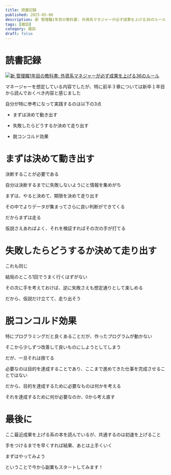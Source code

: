 ```yaml
---
title: 読書記録
published: 2025-05-06
description: 新 管理職1年目の教科書: 外資系マネジャーが必ず成果を上げる36のルール
tags: [雑談]
category: 雑談
draft: false
---
```


# 読書記録

[![新 管理職1年目の教科書: 外資系マネジャーが必ず成果を上げる36のルール](https://m.media-amazon.com/images/I/71XqtJ0BzFL._SY522_.jpg)](https://amzn.asia/d/9R9dhJE)

マネージャーを想定している内容でしたが、特に前半３章については新卒１年目から読んでおくべき内容と感じました

自分が特に参考になって実践するのは以下の3点

- まずは決めて動き出す

- 失敗したらどうするか決めて走り出す

- 脱コンコルド効果

# まずは決めて動き出す

決断することが必要である

自分は決断するまでに失敗しないようにと情報を集めがち

まずは、やると決めて、期限を決めて走り出す

その中でよりデータが集まってさらに良い判断ができてくる

だからまずは走る

仮説さえあればよく、それを検証すればその次の手が打てる

# 失敗したらどうするか決めて走り出す

これも同じ

結局のところ1回でうまく行くはずがない

その次に手を考えておけば、逆に失敗さえも想定通りとして楽しめる

だから、仮説だけ立てて、走り出そう

# 脱コンコルド効果

特にプログラミングだと良くあることだが、作ったプログラムが動かない

そこから少しずつ改善して良いものにしようとしてしまう

だが、一旦それは捨てる

必要なのは目的を達成することであり、ここまで進めてきた仕事を完成させることではない

だから、目的を達成するために必要なものは何かを考える

それを達成するために何が必要なのか、0から考え直す

# 最後に

ここ最近成果を上げる系の本を読んでいるが、共通するのは初速を上げること

手をつけるまでを早くすれば結果、あとは上手くいく

まずはやってみよう

ということで今から副業もスタートしてみます！